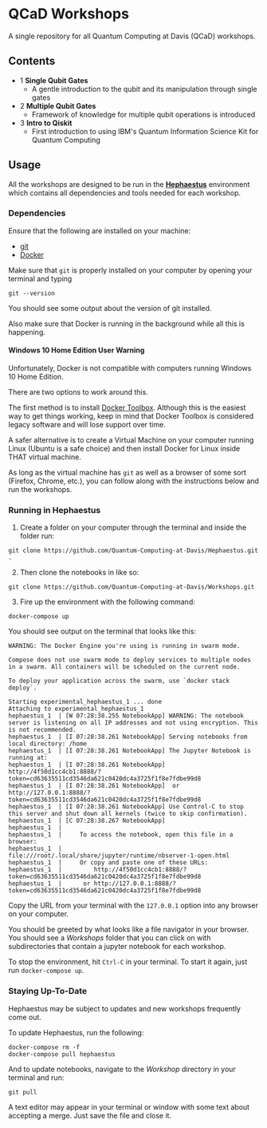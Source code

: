 # QCaD Workshops

A single repository for all Quantum Computing at Davis (QCaD) workshops.

## Contents
* 1 __Single Qubit Gates__
  * A gentle introduction to the qubit and its manipulation through single gates
* 2 __Multiple Qubit Gates__
  * Framework of knowledge for multiple qubit operations is introduced
* 3 __Intro to Qiskit__
  * First introduction to using IBM's Quantum Information Science Kit for Quantum Computing

## Usage

All the workshops are designed to be run in the __[Hephaestus](https://github.com/Quantum-Computing-at-Davis/Hephaestus)__ environment which contains all dependencies and tools needed for each workshop.

### Dependencies
Ensure that the following are installed on your machine:
* [git](https://git-scm.com/downloads)
* [Docker](https://www.docker.com/products/docker-desktop)

Make sure that `git` is properly installed on your computer by opening your terminal and typing
```
git --version
```
You should see some output about the version of git installed.

Also make sure that Docker is running in the background while all this is happening.

#### Windows 10 Home Edition User Warning

Unfortunately, Docker is not compatible with computers running Windows 10 Home Edition.

There are two options to work around this.

The first method is to install [Docker Toolbox](https://github.com/docker/toolbox/releases). Although this is the easiest way to get things working, keep in mind that Docker Toolbox is considered legacy software and will lose support over time. 

A safer alternative is to create a Virtual Machine on your computer running Linux (Ubuntu is a safe choice) and then install Docker for Linux inside THAT virtual machine. 

As long as the virtual machine has `git` as well as a browser of some sort (Firefox, Chrome, etc.), you can follow along with the instructions below and run the workshops.


### Running in Hephaestus
1. Create a folder on your computer through the terminal and inside the folder run:
```
git clone https://github.com/Quantum-Computing-at-Davis/Hephaestus.git .
```
2. Then clone the notebooks in like so:
```
git clone https://github.com/Quantum-Computing-at-Davis/Workshops.git
```
3. Fire up the environment with the following command:
```
docker-compose up
```
You should see output on the terminal that looks like this:
```
WARNING: The Docker Engine you're using is running in swarm mode.

Compose does not use swarm mode to deploy services to multiple nodes in a swarm. All containers will be scheduled on the current node.

To deploy your application across the swarm, use `docker stack deploy`.

Starting experimental_hephaestus_1 ... done
Attaching to experimental_hephaestus_1
hephaestus_1  | [W 07:28:38.255 NotebookApp] WARNING: The notebook server is listening on all IP addresses and not using encryption. This is not recommended.
hephaestus_1  | [I 07:28:38.261 NotebookApp] Serving notebooks from local directory: /home
hephaestus_1  | [I 07:28:38.261 NotebookApp] The Jupyter Notebook is running at:
hephaestus_1  | [I 07:28:38.261 NotebookApp] http://4f50d1cc4cb1:8888/?token=cd63635511cd3546da621c0420dc4a3725f1f8e7fdbe99d8
hephaestus_1  | [I 07:28:38.261 NotebookApp]  or http://127.0.0.1:8888/?token=cd63635511cd3546da621c0420dc4a3725f1f8e7fdbe99d8
hephaestus_1  | [I 07:28:38.261 NotebookApp] Use Control-C to stop this server and shut down all kernels (twice to skip confirmation).
hephaestus_1  | [C 07:28:38.267 NotebookApp]
hephaestus_1  |
hephaestus_1  |     To access the notebook, open this file in a browser:
hephaestus_1  |         file:///root/.local/share/jupyter/runtime/nbserver-1-open.html
hephaestus_1  |     Or copy and paste one of these URLs:
hephaestus_1  |         http://4f50d1cc4cb1:8888/?token=cd63635511cd3546da621c0420dc4a3725f1f8e7fdbe99d8
hephaestus_1  |      or http://127.0.0.1:8888/?token=cd63635511cd3546da621c0420dc4a3725f1f8e7fdbe99d8
```
Copy the URL from your terminal with the `127.0.0.1` option into any browser on your computer.

You should be greeted by what looks like a file navigator in your browser. You should see a *Workshops* folder that you can click on with subdirectories that contain a jupyter notebook for each workshop.

To stop the environment, hit `Ctrl-C` in your terminal. To start it again, just run `docker-compose up`. 

### Staying Up-To-Date

Hephaestus may be subject to updates and new workshops frequently come out.

To update Hephaestus, run the following:
```
docker-compose rm -f
docker-compose pull hephaestus
```
And to update notebooks, navigate to the *Workshop* directory in your terminal and run:
```
git pull
```
A text editor may appear in your terminal or window with some text about accepting a merge. Just save the file and close it.
